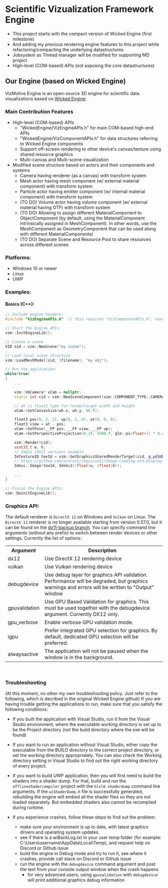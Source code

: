 # Scientific Vizualization Framework Engine
- This project starts with the compact version of Wicked Engine (first milestone)
- And adding my previous rendering engine features to this project while refactoring/compacting the underlying datastructures
- Jobsystem as Thread manager will be modified for supporting MD project
- High-level (COM-based) APIs (not exposing the core datastructures)

## Our Engine (based on Wicked Engine)

VizMotive Engine is an open-source 3D engine for scientific data visualizations based on <a href="https://github.com/turanszkij/WickedEngine/">Wicked Engine</a>.

### Main Contribution Features
- High-level (COM-based) APIs
	- "WickedEngine/VizEngineAPIs.h" for main COM-based high-end APIs
 	- "WickedEngine/VizComponentAPIs.h" for data structures referring to Wicked Engine components
  	- Support off-screen rendering to other device's canvas/texture using shared resource graphics
  	- Multi-canvas and Multi-scene visualization
- Modified scene structure based on actors and their components and systems
	- Camera having renderer (as a canvas) with transform system
 	- Mesh actor having mesh component (w/ external material component) with transform system
	- Particle actor having emitter component (w/ internal material component) with transform system
	- (TO DO) Volume actor having volume component (w/ external material having OTF) with transform system
 	- (TO DO) Allowing to assign different MaterialComponent to ObjectComponent (by default, using the MaterialComponent intrinsically assigned in MeshComponent). In other words, use the MeshComponent as GeometryComponent that can be used along with different MaterialComponents)
 	- (TO DO) Separate Scene and Resource Pool to share resources across different scenes
 
### Platforms:
- Windows 10 or newer
- Linux
- UWP

### Examples:

#### Basics (C++):
```cpp
// Include engine headers:
#include "VizEngineAPIs.h"	// this reauires "VizComponentAPIs.h", none external dependencies

// Start the Engine APIs:
vzm::InitEngineLib();

// Create a scene
VID sid = vzm::NewScene("my scene");

// Load local scene structure
vzm::LoadMeshModel(sid, [filename], "my obj");

// Run the application:
while(true)
{
	...

	vzm::VmCamera* vCam = nullptr;
	static int cid = vzm::NewSceneComponent(vzm::COMPONENT_TYPE::CAMERA, sid, "my camera", 0, CMPP(vCam));

	// wh is float2 type for rendertarget width and height 
	vCam->SetCanvasSize(wh.x, wh.y, 96.f);

	float3 pos(0, 2, 2), up(0, 1, 0), at(0, 0, 0);
	float3 view = at - pos;
	vCam->SetPose(__FP pos, __FP view, __FP up);
	vCam->SetPerspectiveProjection(0.1f, 5000.f, glm::pi<float>() * 0.4f, 1.f);

	vzm::Render(cid);
	uint32_t w, h;
	// ImGui (DX12 version) example 
	ImTextureID texId = vzm::GetGraphicsSharedRenderTarget(cid, g_pd3dDevice, g_pd3dSrvDescHeap, 1, &w, &h);
	// https://github.com/ocornut/imgui/wiki/Image-Loading-and-Displaying-Examples
	ImGui::Image(texId, ImVec2((float)w, (float)h));			

	...
}

// Finish the Engine APIs:
vzm::DeinitEngineLib();
```

### Graphics API:
The default renderer is `DirectX 12` on Windows and `Vulkan` on Linux. The `DirectX 11` renderer is no longer available starting from version 0.57.0, but it can be found on the <a href="https://github.com/turanszkij/WickedEngine/tree/dx11-backup">dx11-backup branch</a>.
You can specify command line arguments (without any prefix) to switch between render devices or other settings. Currently the list of options:
<table>
  <tr>
	<th>Argument</th>
	<th>Description</th>
  </tr>
  <tr>
	<td>dx12</td>
	<td>Use DirectX 12 rendering device</td>
  </tr>
  <tr>
	<td>vulkan</td>
	<td>Use Vulkan rendering device</td>
  </tr>
  <tr>
	<td>debugdevice</td>
	<td>Use debug layer for graphics API validation. Performance will be degraded, but graphics warnings and errors will be written to "Output" window</td>
  </tr>
  <tr>
	<td>gpuvalidation</td>
	<td>Use GPU Based Validation for graphics. This must be used together with the debugdevice argument. Currently DX12 only.</td>
  </tr>
  <tr>
	<td>gpu_verbose</td>
	<td>Enable verbose GPU validation mode.</td>
  </tr>
  <tr>
	<td>igpu</td>
	<td>Prefer integrated GPU selection for graphics. By default, dedicated GPU selection will be preferred.</td>
  </tr>
  <tr>
	<td>alwaysactive</td>
	<td>The application will not be paused when the window is in the background.</td>
  </tr>
</table>

<br/>

### Troubleshooting
(At this moment, no other my own troubleshooting policy. Just refer to the following, which is decribed in the original Wicked Engine github)
If you are having trouble getting the applications to run, make sure that you satisfy the following conditions:
- If you built the application with Visual Studio, run it from the Visual Studio environment, where the executable working directory is set up to be the Project directory (not the build directory where the exe will be found)
- If you want to run an application without Visual Studio, either copy the executable from the BUILD directory to the correct project directory, or set the working directory appropriately. You can also check the Working directory setting in Visual Studio to find out the right working directory of every project. 
- If you want to build UWP application, then you will first need to build the shaders into a shader dump. For that, build and run the `offlineshadercompiler` project with the `hlsl6 shaderdump` command line arguments. If the `wiShaderDump.h` file is successfully generated, rebuilding the engine will embed all the shader files so they are not loaded separately. But embedded shaders also cannot be recompiled during runtime.

- If you experience crashes, follow these steps to find out the problem:
	- make sure your environment is up to date, with latest graphics drivers and operating system updates.
	- see if there is a wiBackLog.txt in your user temp folder (for example: C:\Users\username\AppData\Local\Temp), and request help on Discord or Github issue
	- build the engine in Debug mode and try to run it, see where it crashes, provide call stack on Discord or Github issue
	- run the engine with the `debugdevice` command argument and post the text from your console output window when the crash happens
		- for very advanced users, using `gpuvalidation` with `debugdevice` will print additional graphics debug information

